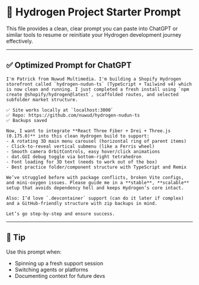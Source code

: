 # 🚀 Hydrogen Project Starter Prompt

This file provides a clean, clear prompt you can paste into ChatGPT or similar tools to resume or reinitiate your Hydrogen development journey effectively.

---

## ✅ Optimized Prompt for ChatGPT

```
I'm Patrick from Nuwud Multimedia. I'm building a Shopify Hydrogen storefront called `hydrogen-nudun-ts` (TypeScript + Tailwind v4) which is now clean and running. I just completed a fresh install using `npm create @shopify/hydrogen@latest`, scaffolded routes, and selected subfolder market structure.

✅ Site works locally at `localhost:3000`  
✅ Repo: https://github.com/nuwud/hydrogen-nudun-ts  
✅ Backups saved

Now, I want to integrate **React Three Fiber + Drei + Three.js (0.175.0)** into this clean Hydrogen build to support:
- A rotating 3D main menu carousel (horizontal ring of parent items)
- Click-to-reveal vertical submenu (like a Ferris wheel)
- Smooth camera OrbitControls, easy hover/click animations
- dat.GUI debug toggle via bottom-right tetrahedron
- Font loading for 3D text (needs to work out of the box)
- Best practice folder/component structure with TypeScript and Remix

We’ve struggled before with package conflicts, broken Vite configs, and mini-oxygen issues. Please guide me in a **stable**, **scalable** setup that avoids dependency hell and keeps Hydrogen’s core intact.

Also: I’d love `.devcontainer` support (can do it later if complex) and a GitHub-friendly structure with zip backups in mind.

Let’s go step-by-step and ensure success.
```

---

## 🔄 Tip
Use this prompt when:
- Spinning up a fresh support session
- Switching agents or platforms
- Documenting context for future devs
